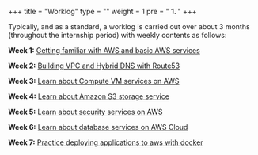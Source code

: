 +++
title = "Worklog"
type = ""
weight = 1
pre = " <b> 1. </b> "
+++

Typically, and as a standard, a worklog is carried out over about 3 months (throughout the internship period) with weekly contents as follows:

**Week 1:** [Getting familiar with AWS and basic AWS services](1.1-week1/)

**Week 2:** [Building VPC and Hybrid DNS with Route53](1.2-Week2/)

**Week 3:** [Learn about Compute VM services on AWS](1.3-week3/)

**Week 4:** [Learn about Amazon S3 storage service](1.4-Week4/)

**Week 5:** [Learn about security services on AWS](1.5-week5/)

**Week 6:** [Learn about database services on AWS Cloud](1.6-Week6/)

**Week 7:** [Practice deploying applications to aws with docker](1.7-Week7/)
